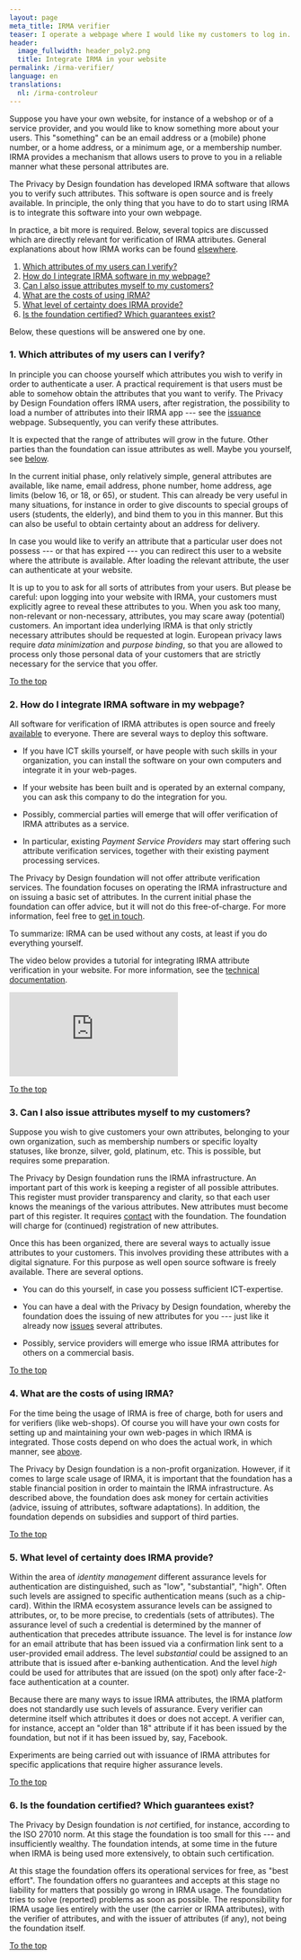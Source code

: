 ```yaml
---
layout: page
meta_title: IRMA verifier
teaser: I operate a webpage where I would like my customers to log in. How can I do that with IRMA? What are the costs?
header:
  image_fullwidth: header_poly2.png
  title: Integrate IRMA in your website
permalink: /irma-verifier/
language: en
translations:
  nl: /irma-controleur
---
```


<a name="top"></a>Suppose you have your own website, for instance of a
webshop or of a service provider, and you would like to know something
more about your users. This "something" can be an email address or a
(mobile) phone number, or a home address, or a minimum age, or a
membership number. IRMA provides a mechanism that allows users to
prove to you in a reliable manner what these personal attributes are.

The Privacy by Design foundation has developed IRMA software that
allows you to verify such attributes. This software is open source and
is freely available. In principle, the only thing that you have to do
to start using IRMA is to integrate this software into your own
webpage.

In practice, a bit more is required. Below, several topics are
discussed which are directly relevant for verification of IRMA
attributes. General explanations about how IRMA works can be found
[elsewhere](/irma-explanation).

 1. [Which attributes of my users can I verify?](#whichattributen)
 2. [How do I integrate IRMA software in my webpage?](#software)
 3. [Can I also issue attributes myself to my customers?](#issue)
 4. [What are the costs of using IRMA?](#costs)
 5. [What level of certainty does IRMA provide?](#level)
 6. [Is the foundation certified? Which guarantees exist?](#certification)

Below, these questions will be answered one by one.

### <a name="whichattributen"></a>1. Which attributes of my users can I verify?

In principle you can choose yourself which attributes you wish to
verify in order to authenticate a user. A practical requirement is
that users must be able to somehow obtain the attributes that you want
to verify. The Privacy by Design Foundation offers IRMA users, after
registration, the possibility to load a number of attributes into
their IRMA app --- see the [issuance](/issuance)
webpage. Subsequently, you can verify these attributes.

It is expected that the range of attributes will grow in the future.
Other parties than the foundation can issue attributes as well.
Maybe you yourself, see [below](#issue).

In the current initial phase, only relatively simple, general
attributes are available, like name, email address, phone number, home
address, age limits (below 16, or 18, or 65), or student. This can
already be very useful in many situations, for instance in order to
give discounts to special groups of users (students, the elderly), and
bind them to you in this manner. But this can also be useful to obtain
certainty about an address for delivery.

In case you would like to verify an attribute that a particular user
does not possess --- or that has expired --- you can redirect this
user to a website where the attribute is available. After loading the
relevant attribute, the user can authenticate at your website.

It is up to you to ask for all sorts of attributes from your users.
But please be careful: upon logging into your website with IRMA, your
customers must explicitly agree to reveal these attributes to you.
When you ask too many, non-relevant or non-necessary, attributes, you
may scare away (potential) customers. An important idea underlying
IRMA is that only strictly necessary attributes should be requested at
login. European privacy laws require *data minimization* and
*purpose binding*, so that you are allowed to process only those
personal data of your customers that are strictly necessary for the
service that you offer.

[To the top](#top)

### <a name="software"></a>2. How do I integrate IRMA software in my webpage?

All software for verification of IRMA attributes is open source and
freely [available](https://credentials.github.io/) to everyone. There
are several ways to deploy this software.

 * If you have ICT skills yourself, or have people with such skills in
   your organization, you can install the software on your own
   computers and integrate it in your web-pages.

 * If your website has been built and is operated by an external
   company, you can ask this company to do the integration for you.

 * Possibly, commercial parties will emerge that will offer
   verification of IRMA attributes as a service.

 * In particular, existing *Payment Service Providers* may start
   offering such attribute verification services, together with their
   existing payment processing services.

The Privacy by Design foundation will not offer attribute verification
services. The foundation focuses on operating the IRMA infrastructure
and on issuing a basic set of attributes. In the current initial phase
the foundation can offer advice, but it will not do this
free-of-charge. For more information, feel free to [get in
touch](/contact-en).

To summarize: IRMA can be used without any costs, at least if you do
everything yourself.

The video below provides a tutorial for integrating IRMA attribute
verification in your website. For more information, see the
[technical documentation](/documentation).

<div class="flex-video widescreen vimeo" style="display: block;">
  <iframe src="https://www.youtube-nocookie.com/embed/5aYQ2N7KR3c" frameborder="0" allowfullscreen></iframe>
</div>

[To the top](#top)

### <a name="issue"></a>3. Can I also issue attributes myself to my customers?

Suppose you wish to give customers your own attributes, belonging to
your own organization, such as membership numbers or specific loyalty
statuses, like bronze, silver, gold, platinum, etc. This is possible,
but requires some preparation.

The Privacy by Design foundation runs the IRMA infrastructure. An
important part of this work is keeping a register of all possible
attributes. This register must provider transparency and clarity,
so that each user knows the meanings of the various attributes.
New attributes must become part of this register. It requires
[contact](/contact-en) with the foundation. The foundation will
charge for (continued) registration of new attributes.

Once this has been organized, there are several ways to actually issue
attributes to your customers. This involves providing these attributes
with a digital signature. For this purpose as well open source software
is freely available. There are several options.

 * You can do this yourself, in case you possess sufficient
   ICT-expertise.

 * You can have a deal with the Privacy by Design foundation, whereby
   the foundation does the issuing of new attributes for you --- just
   like it already now [issues](/issuance) several attributes.

 * Possibly, service providers will emerge who issue IRMA attributes
   for others on a commercial basis.

[To the top](#top)


### <a name="costs"></a>4. What are the costs of using IRMA?

For the time being the usage of IRMA is free of charge, both for users
and for verifiers (like web-shops). Of course you will have your own
costs for setting up and maintaining your own web-pages in which IRMA
is integrated. Those costs depend on who does the actual work, in
which manner, see [above](#software).

The Privacy by Design foundation is a non-profit
organization. However, if it comes to large scale usage of IRMA, it is
important that the foundation has a stable financial position in order
to maintain the IRMA infrastructure. As described above, the
foundation does ask money for certain activities (advice, issuing of
attributes, software adaptations). In addition, the foundation depends
on subsidies and support of third parties.

[To the top](#top)


### <a name="level"></a>5. What level of certainty does IRMA provide?

Within the area of *identity management* different assurance levels
for authentication are distinguished, such as "low", "substantial",
"high". Often such levels are assigned to specific authentication
means (such as a chip-card).  Within the IRMA ecosystem assurance
levels can be assigned to attributes, or, to be more precise, to
credentials (sets of attributes). The assurance level of such a
credential is determined by the manner of authentication that precedes
attribute issuance. The level is for instance *low* for an email
attribute that has been issued via a confirmation link sent to a
user-provided email address. The level *substantial* could be assigned
to an attribute that is issued after e-banking authentication. And the
level *high* could be used for attributes that are issued (on the
spot) only after face-2-face authentication at a counter.

Because there are many ways to issue IRMA attributes, the IRMA
platform does not standardly use such levels of assurance. Every
verifier can determine itself which attributes it does or does not
accept. A verifier can, for instance, accept an "older than 18"
attribute if it has been issued by the foundation, but not if it has
been issued by, say, Facebook.

Experiments are being carried out with issuance of IRMA attributes
for specific applications that require higher assurance levels.



[To the top](#top)


### <a name="certification"></a>6. Is the foundation certified? Which guarantees exist?

The Privacy by Design foundation is *not* certified, for instance,
according to the ISO 27010 norm. At this stage the foundation is too
small for this --- and insufficiently wealthy. The foundation intends,
at some time in the future when IRMA is being used more extensively,
to obtain such certification.

At this stage the foundation offers its operational services for free,
as "best effort". The foundation offers no guarantees and accepts at
this stage no liability for matters that possibly go wrong in IRMA
usage. The foundation tries to solve (reported) problems as soon as
possible. The responsibility for IRMA usage lies entirely with the
user (the carrier or IRMA attributes), with the verifier of
attributes, and with the issuer of attributes (if any), not being the
foundation itself.

[To the top](#top)

